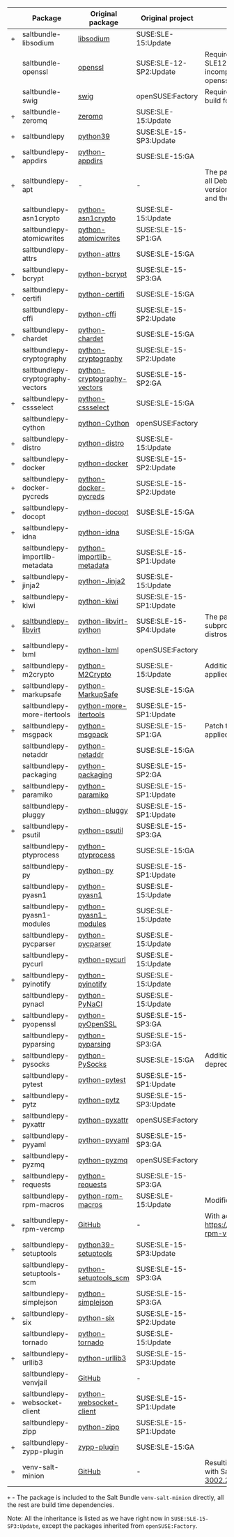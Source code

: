 |  | Package | Original package | Original project | Description |
| --- | --- | --- | --- | --- |
| + | saltbundle-libsodium | [libsodium](https://build.opensuse.org/package/show/SUSE:SLE-15:Update/libsodium) | SUSE:SLE-15:Update |  |
| | saltbundle-openssl | [openssl](https://build.opensuse.org/package/show/SUSE:SLE-12-SP2:Update/openssl) | SUSE:SLE-12-SP2:Update | Required for SLE12 bulding only as SLE12 GA contains outdated and incompatible with Python 3.9 version of openssl |
| | saltbundle-swig | [swig](https://build.opensuse.org/package/show/openSUSE:Factory/swig) | openSUSE:Factory | Required for binary python modules build for Python 3.9 |
| + | saltbundle-zeromq | [zeromq](https://build.opensuse.org/package/show/SUSE:SLE-15:Update/zeromq) | SUSE:SLE-15:Update |  |
| + | saltbundlepy | [python39](https://build.opensuse.org/package/show/SUSE:SLE-15-SP3:Update/python39) | SUSE:SLE-15-SP3:Update |  |
| + | saltbundlepy-appdirs | [python-appdirs](https://build.opensuse.org/package/show/SUSE:SLE-15:GA/python-appdirs) | SUSE:SLE-15:GA |  |
| + | saltbundlepy-apt | - | - | The package is building separately for all Debian based distros as the APT versions used in the distros are different and the module is binary |
| | saltbundlepy-asn1crypto | [python-asn1crypto](https://build.opensuse.org/package/show/SUSE:SLE-15:Update/python-asn1crypto) | SUSE:SLE-15:Update |  |
| | saltbundlepy-atomicwrites | [python-atomicwrites](https://build.opensuse.org/package/show/SUSE:SLE-15-SP1:GA/python-atomicwrites) | SUSE:SLE-15-SP1:GA |  |
| | saltbundlepy-attrs | [python-attrs](https://build.opensuse.org/package/show/SUSE:SLE-15:GA/attr) | SUSE:SLE-15:GA |  |
| + | saltbundlepy-bcrypt | [python-bcrypt](https://build.opensuse.org/package/show/SUSE:SLE-15-SP3:GA/python-bcrypt) | SUSE:SLE-15-SP3:GA |  |
| + | saltbundlepy-certifi | [python-certifi](https://build.opensuse.org/package/show/SUSE:SLE-15:GA/python-certifi) | SUSE:SLE-15:GA |  |
| | saltbundlepy-cffi | [python-cffi](https://build.opensuse.org/package/show/SUSE:SLE-15-SP2:Update/python-cffi) | SUSE:SLE-15-SP2:Update |  |
| + | saltbundlepy-chardet | [python-chardet](https://build.opensuse.org/package/show/SUSE:SLE-15:GA/python-chardet) | SUSE:SLE-15:GA |  |
| | saltbundlepy-cryptography | [python-cryptography](https://build.opensuse.org/package/show/SUSE:SLE-15-SP2:Update/python-cryptography) | SUSE:SLE-15-SP2:Update |  |
| | saltbundlepy-cryptography-vectors | [python-cryptography-vectors](https://build.opensuse.org/package/show/SUSE:SLE-15-SP2:GA/python-cryptography-vectors) | SUSE:SLE-15-SP2:GA |  |
| + | saltbundlepy-cssselect | [python-cssselect](https://build.opensuse.org/package/show/SUSE:SLE-15:GA/python-cssselect) | SUSE:SLE-15:GA |  |
| | saltbundlepy-cython | [python-Cython](https://build.opensuse.org/package/show/openSUSE:Factory/python-Cython) | openSUSE:Factory |  |
| + | saltbundlepy-distro | [python-distro](https://build.opensuse.org/package/show/SUSE:SLE-15:Update/python-distro) | SUSE:SLE-15:Update |  |
| + | saltbundlepy-docker | [python-docker](https://build.opensuse.org/package/show/SUSE:SLE-15-SP2:Update/python-docker) | SUSE:SLE-15-SP2:Update |  |
| + | saltbundlepy-docker-pycreds | [python-docker-pycreds](https://build.opensuse.org/package/show/SUSE:SLE-15-SP2:Update/python-docker-pycreds) | SUSE:SLE-15-SP2:Update |  |
| + | saltbundlepy-docopt | [python-docopt](https://build.opensuse.org/package/show/SUSE:SLE-15:GA/python-docopt) | SUSE:SLE-15:GA |  |
| + | saltbundlepy-idna | [python-idna](https://build.opensuse.org/package/show/SUSE:SLE-15:GA/python-idna) | SUSE:SLE-15:GA |  |
| | saltbundlepy-importlib-metadata | [python-importlib-metadata](https://build.opensuse.org/package/show/SUSE:SLE-15-SP1:Update/python-importlib-metadata) | SUSE:SLE-15-SP1:Update |  |
| + | saltbundlepy-jinja2 | [python-Jinja2](https://build.opensuse.org/package/show/SUSE:SLE-15:Update/python-Jinja2) | SUSE:SLE-15:Update |  |
| + | saltbundlepy-kiwi | [python-kiwi](https://build.opensuse.org/package/show/SUSE:SLE-15-SP1:Update/python-kiwi) | SUSE:SLE-15-SP1:Update |  |
| + | [saltbundlepy-libvirt](https://build.opensuse.org/package/show/systemsmanagement:saltstack:bundle:SLE15/saltbundlepy-libvirt) | [python-libvirt-python](https://build.opensuse.org/package/show/SUSE:SLE-15-SP4:Update/python-libvirt-python) | SUSE:SLE-15-SP4:Update | The package is placed in SLE15 subproject and linked to all SUSE based distros. |
| + | saltbundlepy-lxml | [python-lxml](https://build.opensuse.org/package/show/openSUSE:Factory/python-lxml) | openSUSE:Factory |  |
| + | saltbundlepy-m2crypto | [python-M2Crypto](https://build.opensuse.org/package/show/SUSE:SLE-15:Update/python-M2Crypto) | SUSE:SLE-15:Update | Additional patches for Python 3.9 applied |
| + | saltbundlepy-markupsafe | [python-MarkupSafe](https://build.opensuse.org/package/show/SUSE:SLE-15:GA/python-MarkupSafe) | SUSE:SLE-15:GA |  |
| | saltbundlepy-more-itertools | [python-more-itertools](https://build.opensuse.org/package/show/SUSE:SLE-15-SP1:Update/python-more-itertools) | SUSE:SLE-15-SP1:Update |  |
| + | saltbundlepy-msgpack | [python-msgpack](https://build.opensuse.org/package/show/SUSE:SLE-15-SP1:GA/python-msgpack) | SUSE:SLE-15-SP1:GA | Patch to fix deprecations in the tests applied |
| | saltbundlepy-netaddr | [python-netaddr](https://build.opensuse.org/package/show/SUSE:SLE-15:GA/python-netaddr) | SUSE:SLE-15:GA |  |
| | saltbundlepy-packaging | [python-packaging](https://build.opensuse.org/package/show/SUSE:SLE-15-SP2:GA/python-packaging) | SUSE:SLE-15-SP2:GA |  |
| + | saltbundlepy-paramiko | [python-paramiko](https://build.opensuse.org/package/show/SUSE:SLE-15-SP1:Update/python-paramiko) | SUSE:SLE-15-SP1:Update |  |
| | saltbundlepy-pluggy | [python-pluggy](https://build.opensuse.org/package/show/SUSE:SLE-15-SP1:Update/python-pluggy) | SUSE:SLE-15-SP1:Update |  |
| + | saltbundlepy-psutil | [python-psutil](https://build.opensuse.org/package/show/SUSE:SLE-15-SP3:GA/python-psutil) | SUSE:SLE-15-SP3:GA |  |
| | saltbundlepy-ptyprocess | [python-ptyprocess](https://build.opensuse.org/package/show/SUSE:SLE-15:GA/python-ptyprocess) | SUSE:SLE-15:GA |  |
| | saltbundlepy-py | [python-py](https://build.opensuse.org/package/show/SUSE:SLE-15-SP1:Update/python-py) | SUSE:SLE-15-SP1:Update |  |
| | saltbundlepy-pyasn1 | [python-pyasn1](https://build.opensuse.org/package/show/SUSE:SLE-15:Update/python-pyasn1) | SUSE:SLE-15:Update |  |
| | saltbundlepy-pyasn1-modules | [python-pyasn1-modules](https://build.opensuse.org/package/show/SUSE:SLE-15:Update/python-pyasn1-modules) | SUSE:SLE-15:Update |  |
| | saltbundlepy-pycparser | [python-pycparser](https://build.opensuse.org/package/show/SUSE:SLE-15:Update/python-pycparser) | SUSE:SLE-15:Update |  |
| | saltbundlepy-pycurl | [python-pycurl](https://build.opensuse.org/package/show/SUSE:SLE-15:Update/python-pycurl) | SUSE:SLE-15:Update |  |
| + | saltbundlepy-pyinotify | [python-pyinotify](https://build.opensuse.org/package/show/SUSE:SLE-15:Update/python-pyinotify) | SUSE:SLE-15:Update |  |
| | saltbundlepy-pynacl | [python-PyNaCl](https://build.opensuse.org/package/show/SUSE:SLE-15:Update/python-PyNaCl) | SUSE:SLE-15:Update |  |
| + | saltbundlepy-pyopenssl | [python-pyOpenSSL](https://build.opensuse.org/package/show/SUSE:SLE-15-SP3:GA/python-pyOpenSSL) | SUSE:SLE-15-SP3:GA |  |
| | saltbundlepy-pyparsing | [python-pyparsing](https://build.opensuse.org/package/show/SUSE:SLE-15-SP3:GA/python-pyparsing) | SUSE:SLE-15-SP3:GA |  |
| + | saltbundlepy-pysocks | [python-PySocks](https://build.opensuse.org/package/show/SUSE:SLE-15:GA/python-PySocks) | SUSE:SLE-15:GA | Additional patches for Python 3.9 deprecations fix applied |
| | saltbundlepy-pytest | [python-pytest](https://build.opensuse.org/package/show/SUSE:SLE-15-SP1:Update/python-pytest) | SUSE:SLE-15-SP1:Update |  |
| + | saltbundlepy-pytz | [python-pytz](https://build.opensuse.org/package/show/SUSE:SLE-15-SP3:Update/python-pytz) | SUSE:SLE-15-SP3:Update |  |
| + | saltbundlepy-pyxattr | [python-pyxattr](https://build.opensuse.org/package/show/openSUSE:Factory/python-pyxattr) | openSUSE:Factory |  |
| + | saltbundlepy-pyyaml | [python-pyyaml](https://build.opensuse.org/package/show/SUSE:SLE-15-SP3:GA/python-PyYAML) | SUSE:SLE-15-SP3:GA |  |
| + | saltbundlepy-pyzmq | [python-pyzmq](https://build.opensuse.org/package/show/openSUSE:Factory/python-pyzmq) | openSUSE:Factory |  |
| + | saltbundlepy-requests | [python-requests](https://build.opensuse.org/package/show/SUSE:SLE-15-SP3:GA/python-requests) | SUSE:SLE-15-SP3:GA |  |
| | saltbundlepy-rpm-macros | [python-rpm-macros](https://build.opensuse.org/package/show/SUSE:SLE-15:Update/python-rpm-macros) | SUSE:SLE-15:Update | Modified for saltbundlepy python flavor |
| + | saltbundlepy-rpm-vercmp | [GitHub](https://github.com/sassoftware/python-rpm-vercmp) | - | With additional patch from https://github.com/sassoftware/python-rpm-vercmp/pull/3 |
| + | saltbundlepy-setuptools | [python39-setuptools](https://build.opensuse.org/package/show/SUSE:SLE-15-SP3:Update/python39-setuptools) | SUSE:SLE-15-SP3:Update |  |
| | saltbundlepy-setuptools-scm | [python-setuptools_scm](https://build.opensuse.org/package/show/SUSE:SLE-15-SP3:GA/python-setuptools_scm) | SUSE:SLE-15-SP3:GA |  |
| | saltbundlepy-simplejson | [python-simplejson](https://build.opensuse.org/package/show/SUSE:SLE-15-SP3:GA/python-simplejson) | SUSE:SLE-15-SP3:GA |  |
| + | saltbundlepy-six | [python-six](https://build.opensuse.org/package/show/SUSE:SLE-15-SP2:Update/python-six) | SUSE:SLE-15-SP2:Update |  |
| | saltbundlepy-tornado | [python-tornado](https://build.opensuse.org/package/show/SUSE:SLE-15:Update/python-tornado) | SUSE:SLE-15:Update |  |
| + | saltbundlepy-urllib3 | [python-urllib3](https://build.opensuse.org/package/show/SUSE:SLE-15-SP3:Update/python-urllib3) | SUSE:SLE-15-SP3:Update |  |
| | saltbundlepy-venvjail | [GitHub](https://github.com/openSUSE/venvjail) | - |  |
| + | saltbundlepy-websocket-client | [python-websocket-client](https://build.opensuse.org/package/show/SUSE:SLE-15-SP1:Update/python-websocket-client) | SUSE:SLE-15-SP1:Update |  |
| | saltbundlepy-zipp | [python-zipp](https://build.opensuse.org/package/show/SUSE:SLE-15-SP1:Update/python-zipp) | SUSE:SLE-15-SP1:Update |  |
| + | saltbundlepy-zypp-plugin | [zypp-plugin](https://build.opensuse.org/package/show/SUSE:SLE-15:GA/zypp-plugin) | SUSE:SLE-15:GA |  |
| + | venv-salt-minion | [GitHub](https://github.com/openSUSE/salt/tree/openSUSE-3002.2) | - | Resulting and only published package with Salt codebase from [openSUSE Salt 3002.2](https://github.com/openSUSE/salt/tree/openSUSE-3002.2) |

`+` - The package is included to the Salt Bundle `venv-salt-minion` directly, all the rest are build time dependencies.

Note: All the inheritance is listed as we have right now in `SUSE:SLE-15-SP3:Update`, except the packages inherited from `openSUSE:Factory`.